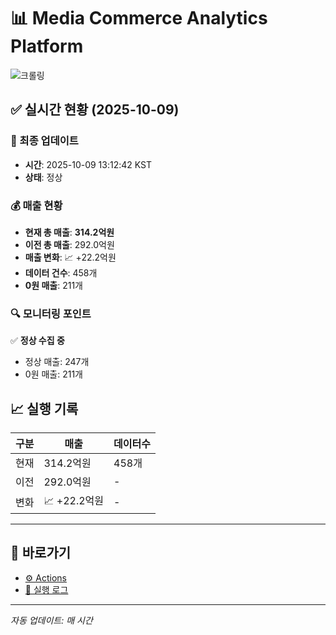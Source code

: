 # 📊 Media Commerce Analytics Platform

![크롤링](https://img.shields.io/badge/크롤링-정상-green)

## ✅ 실시간 현황 (2025-10-09)

### 📍 최종 업데이트
- **시간**: 2025-10-09 13:12:42 KST
- **상태**: 정상

### 💰 매출 현황
- **현재 총 매출**: **314.2억원**
- **이전 총 매출**: 292.0억원
- **매출 변화**: 📈 +22.2억원
- **데이터 건수**: 458개
- **0원 매출**: 211개

### 🔍 모니터링 포인트

✅ **정상 수집 중**
- 정상 매출: 247개
- 0원 매출: 211개


## 📈 실행 기록

| 구분 | 매출 | 데이터수 |
|------|------|----------|
| 현재 | 314.2억원 | 458개 |
| 이전 | 292.0억원 | - |
| 변화 | 📈 +22.2억원 | - |

---

## 🔗 바로가기

- [⚙️ Actions](../../actions)
- [📝 실행 로그](../../actions/workflows/daily_scraping.yml)

---

*자동 업데이트: 매 시간*
